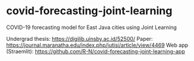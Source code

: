 # covid-forecasting-joint-learning
COVID-19 forecasting model for East Java cities using Joint Learning 

Undergrad thesis: https://digilib.uinsby.ac.id/52500/
Paper: https://journal.maranatha.edu/index.php/jutisi/article/view/4469
Web app (Straemlit): https://github.com/R-N/covid-forecasting-joint-learning-app
